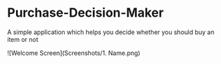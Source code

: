 # Purchase-Decision-Maker
A simple application which helps you decide whether you should buy an item or not 

![Welcome Screen](Screenshots/1. Name.png)
